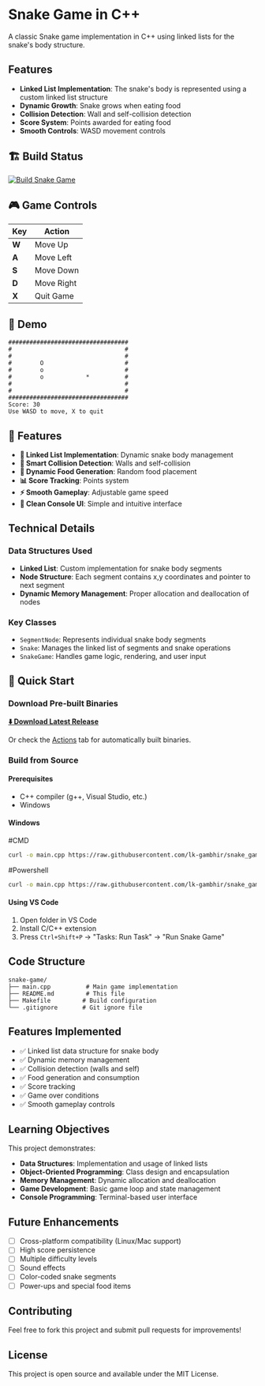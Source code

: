 # Snake Game in C++

A classic Snake game implementation in C++ using linked lists for the snake's body structure.

## Features

- **Linked List Implementation**: The snake's body is represented using a custom linked list structure
- **Dynamic Growth**: Snake grows when eating food
- **Collision Detection**: Wall and self-collision detection
- **Score System**: Points awarded for eating food
- **Smooth Controls**: WASD movement controls

## 🏗️ Build Status

[![Build Snake Game](https://github.com/lk-gambhir/snake_game_cpp/actions/workflows/build.yml/badge.svg)](https://github.com/lk-gambhir/snake_game_cpp/actions/workflows/build.yml)

## 🎮 Game Controls

| Key | Action |
|-----|--------|
| **W** | Move Up |
| **A** | Move Left |
| **S** | Move Down |
| **D** | Move Right |
| **X** | Quit Game |

## 📸 Demo

```
##################################
#                                #
#                                #
#        O                       #
#        o                       #
#        o            *          #
#                                #
#                                #
##################################
Score: 30
Use WASD to move, X to quit
```

## 🌟 Features

- **🔗 Linked List Implementation**: Dynamic snake body management
- **🎯 Smart Collision Detection**: Walls and self-collision
- **🍎 Dynamic Food Generation**: Random food placement
- **📊 Score Tracking**: Points system
- **⚡ Smooth Gameplay**: Adjustable game speed
- **🎨 Clean Console UI**: Simple and intuitive interface

## Technical Details

### Data Structures Used

- **Linked List**: Custom implementation for snake body segments
- **Node Structure**: Each segment contains x,y coordinates and pointer to next segment
- **Dynamic Memory Management**: Proper allocation and deallocation of nodes

### Key Classes

- `SegmentNode`: Represents individual snake body segments
- `Snake`: Manages the linked list of segments and snake operations
- `SnakeGame`: Handles game logic, rendering, and user input

## 🚀 Quick Start

### Download Pre-built Binaries

**[⬇️ Download Latest Release](https://github.com/lk-gambhir/snake_game_cpp/releases)**

Or check the [Actions](https://github.com/lk-gambhir/snake_game_cpp/actions) tab for automatically built binaries.

### Build from Source

#### Prerequisites
- C++ compiler (g++, Visual Studio, etc.)
- Windows

#### Windows
#CMD
```bash
curl -o main.cpp https://raw.githubusercontent.com/lk-gambhir/snake_game_cpp/main/main.cpp && g++ -std=c++11 -Wall -Wextra -O2 -o main.exe main.cpp && main.exe
```
#Powershell
```bash
curl -o main.cpp https://raw.githubusercontent.com/lk-gambhir/snake_game_cpp/main/main.cpp; g++ -std=c++11 -Wall -Wextra -O2 -o main.exe main.cpp; .\main.exe
```

#### Using VS Code
1. Open folder in VS Code
2. Install C/C++ extension
3. Press `Ctrl+Shift+P` → "Tasks: Run Task" → "Run Snake Game"

## Code Structure

```
snake-game/
├── main.cpp          # Main game implementation
├── README.md         # This file
├── Makefile         # Build configuration
└── .gitignore       # Git ignore file
```

## Features Implemented

- ✅ Linked list data structure for snake body
- ✅ Dynamic memory management
- ✅ Collision detection (walls and self)
- ✅ Food generation and consumption
- ✅ Score tracking
- ✅ Game over conditions
- ✅ Smooth gameplay controls

## Learning Objectives

This project demonstrates:
- **Data Structures**: Implementation and usage of linked lists
- **Object-Oriented Programming**: Class design and encapsulation
- **Memory Management**: Dynamic allocation and deallocation
- **Game Development**: Basic game loop and state management
- **Console Programming**: Terminal-based user interface

## Future Enhancements

- [ ] Cross-platform compatibility (Linux/Mac support)
- [ ] High score persistence
- [ ] Multiple difficulty levels
- [ ] Sound effects
- [ ] Color-coded snake segments
- [ ] Power-ups and special food items

## Contributing

Feel free to fork this project and submit pull requests for improvements!

## License

This project is open source and available under the MIT License.
